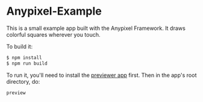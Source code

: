 # Anypixel-Example

This is a small example app built with the Anypixel Framework. 
It draws colorful squares wherever you touch.

To build it:
```sh
$ npm install
$ npm run build
```

To run it, you'll need to install the [previewer app](#) first. Then in the app's root directory, do:
```sh   
preview
```
